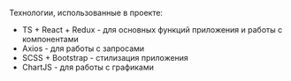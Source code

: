 Технологии, использованные в проекте:
- TS + React + Redux - для основных функций приложения и работы с компонентами
- Axios - для работы с запросами
- SCSS + Bootstrap - стилизация приложения
- ChartJS - для работы с графиками
